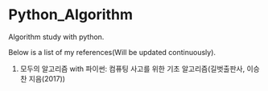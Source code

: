 # Python_Algorithm
Algorithm study with python.

Below is a list of my references(Will be updated continuously).

  1. 모두의 알고리즘 with 파이썬: 컴퓨팅 사고를 위한 기초 알고리즘(길벗출판사, 이승찬 지음(2017))
